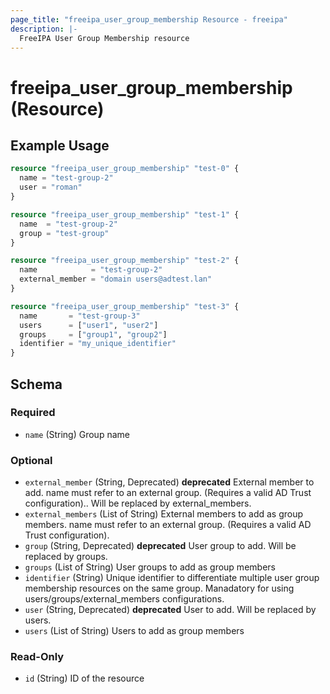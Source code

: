 ```yaml
---
page_title: "freeipa_user_group_membership Resource - freeipa"
description: |-
  FreeIPA User Group Membership resource
---
```


# freeipa_user_group_membership (Resource)



## Example Usage

```terraform
resource "freeipa_user_group_membership" "test-0" {
  name = "test-group-2"
  user = "roman"
}

resource "freeipa_user_group_membership" "test-1" {
  name  = "test-group-2"
  group = "test-group"
}

resource "freeipa_user_group_membership" "test-2" {
  name            = "test-group-2"
  external_member = "domain users@adtest.lan"
}

resource "freeipa_user_group_membership" "test-3" {
  name       = "test-group-3"
  users      = ["user1", "user2"]
  groups     = ["group1", "group2"]
  identifier = "my_unique_identifier"
}
```




<!-- schema generated by tfplugindocs -->
## Schema

### Required

- `name` (String) Group name

### Optional

- `external_member` (String, Deprecated) **deprecated** External member to add. name must refer to an external group. (Requires a valid AD Trust configuration).. Will be replaced by external_members.
- `external_members` (List of String) External members to add as group members. name must refer to an external group. (Requires a valid AD Trust configuration).
- `group` (String, Deprecated) **deprecated** User group to add. Will be replaced by groups.
- `groups` (List of String) User groups to add as group members
- `identifier` (String) Unique identifier to differentiate multiple user group membership resources on the same group. Manadatory for using users/groups/external_members configurations.
- `user` (String, Deprecated) **deprecated** User to add. Will be replaced by users.
- `users` (List of String) Users to add as group members

### Read-Only

- `id` (String) ID of the resource
